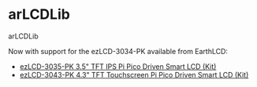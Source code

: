 # arLCDLib
arLCDLib


Now with support for the ezLCD-3034-PK available from EarthLCD: 
  - [ezLCD-3035-PK 3.5" TFT IPS Pi Pico Driven Smart LCD (Kit)](https://jmufg3neron8vhm8-7383515183.shopifypreview.com/products_preview?preview_key=ba9de8bab59279189d11553616c31c45)
  - [ezLCD-3043-PK 4.3" TFT Touchscreen Pi Pico Driven Smart LCD (Kit)](https://zbw7xeunrglkgbhn-7383515183.shopifypreview.com/products_preview?preview_key=139148429700dea3396b676574ecb73a)
